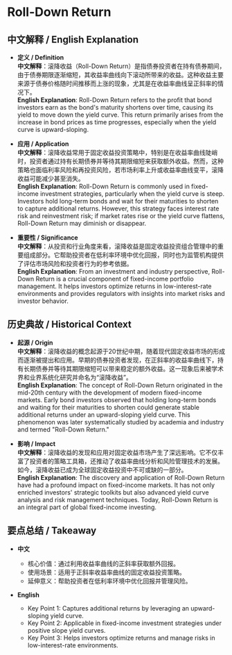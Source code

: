 # Roll-Down Return

## 中文解释 / English Explanation

* **定义 / Definition**  
  **中文解释**：滚降收益（Roll-Down Return）是指债券投资者在持有债券期间，由于债券期限逐渐缩短，其收益率曲线向下滚动所带来的收益。这种收益主要来源于债券价格随时间推移而上涨的现象，尤其是在收益率曲线呈正斜率的情况下。  
  **English Explanation**: Roll-Down Return refers to the profit that bond investors earn as the bond's maturity shortens over time, causing its yield to move down the yield curve. This return primarily arises from the increase in bond prices as time progresses, especially when the yield curve is upward-sloping.

* **应用 / Application**  
  **中文解释**：滚降收益常用于固定收益投资策略中，特别是在收益率曲线陡峭时，投资者通过持有长期债券并等待其期限缩短来获取额外收益。然而，这种策略也面临利率风险和再投资风险，若市场利率上升或收益率曲线变平，滚降收益可能减少甚至消失。  
  **English Explanation**: Roll-Down Return is commonly used in fixed-income investment strategies, particularly when the yield curve is steep. Investors hold long-term bonds and wait for their maturities to shorten to capture additional returns. However, this strategy faces interest rate risk and reinvestment risk; if market rates rise or the yield curve flattens, Roll-Down Return may diminish or disappear.

* **重要性 / Significance**  
  **中文解释**：从投资和行业角度来看，滚降收益是固定收益投资组合管理中的重要组成部分。它帮助投资者在低利率环境中优化回报，同时也为监管机构提供了评估市场风险和投资者行为的参考依据。  
  **English Explanation**: From an investment and industry perspective, Roll-Down Return is a crucial component of fixed-income portfolio management. It helps investors optimize returns in low-interest-rate environments and provides regulators with insights into market risks and investor behavior.

## 历史典故 / Historical Context

* **起源 / Origin**  
  **中文解释**：滚降收益的概念起源于20世纪中期，随着现代固定收益市场的形成而逐渐被提出和应用。早期的债券投资者发现，在正斜率的收益率曲线下，持有长期债券并等待其期限缩短可以带来稳定的额外收益。这一现象后来被学术界和业界系统化研究并命名为“滚降收益”。  
  **English Explanation**: The concept of Roll-Down Return originated in the mid-20th century with the development of modern fixed-income markets. Early bond investors observed that holding long-term bonds and waiting for their maturities to shorten could generate stable additional returns under an upward-sloping yield curve. This phenomenon was later systematically studied by academia and industry and termed "Roll-Down Return."

* **影响 / Impact**  
  **中文解释**：滚降收益的发现和应用对固定收益市场产生了深远影响。它不仅丰富了投资者的策略工具箱，还推动了收益率曲线分析和风险管理技术的发展。如今，滚降收益已成为全球固定收益投资中不可或缺的一部分。  
  **English Explanation**: The discovery and application of Roll-Down Return have had a profound impact on fixed-income markets. It has not only enriched investors' strategic toolkits but also advanced yield curve analysis and risk management techniques. Today, Roll-Down Return is an integral part of global fixed-income investing.

## 要点总结 / Takeaway

* **中文**  
  - 核心价值：通过利用收益率曲线的正斜率获取额外回报。  
  - 使用场景：适用于正斜率收益率曲线的固定收益投资策略。  
  - 延伸意义：帮助投资者在低利率环境中优化回报并管理风险。

* **English**  
  - Key Point 1: Captures additional returns by leveraging an upward-sloping yield curve.  
  - Key Point 2: Applicable in fixed-income investment strategies under positive slope yield curves.  
  - Key Point 3: Helps investors optimize returns and manage risks in low-interest-rate environments.